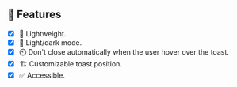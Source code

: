 ## 🌱 Features

- [x] 🍂 Lightweight.
- [x] 🎨 Light/dark mode.
- [x] ⏲️ Don't close automatically when the user hover over the toast.
- [x] 🏗️ Customizable toast position.
- [x] ✅ Accessible.
